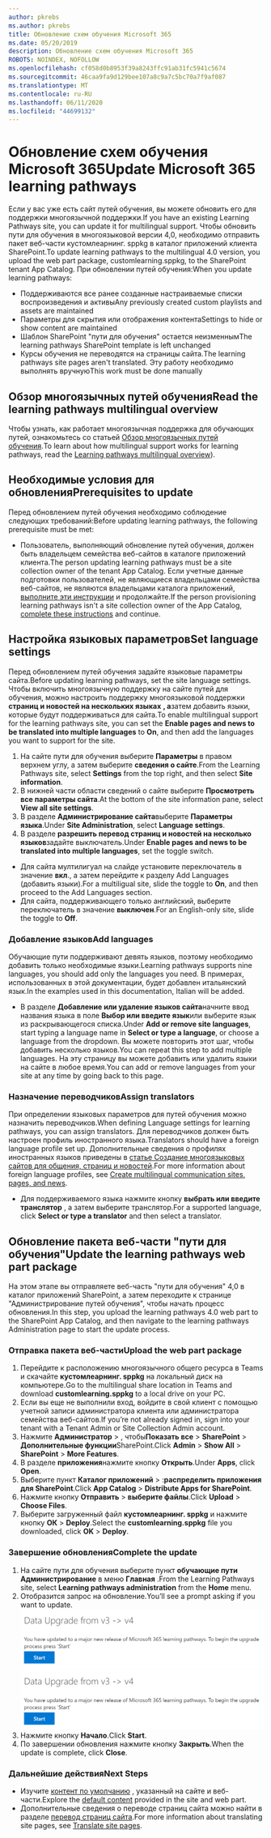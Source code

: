 ```yaml
---
author: pkrebs
ms.author: pkrebs
title: Обновление схем обучения Microsoft 365
ms.date: 05/20/2019
description: Обновление схем обучения Microsoft 365
ROBOTS: NOINDEX, NOFOLLOW
ms.openlocfilehash: cf058d0b8953f39a8243ffc91ab31fc5941c5674
ms.sourcegitcommit: 46caa9fa9d129bee107a8c9a7c5bc70a7f9af087
ms.translationtype: MT
ms.contentlocale: ru-RU
ms.lasthandoff: 06/11/2020
ms.locfileid: "44699132"
---
```

# <a name="update-microsoft-365-learning-pathways"></a><span data-ttu-id="0756d-103">Обновление схем обучения Microsoft 365</span><span class="sxs-lookup"><span data-stu-id="0756d-103">Update Microsoft 365 learning pathways</span></span>
<span data-ttu-id="0756d-104">Если у вас уже есть сайт путей обучения, вы можете обновить его для поддержки многоязычной поддержки.</span><span class="sxs-lookup"><span data-stu-id="0756d-104">If you have an existing Learning Pathways site, you can update it for multilingual support.</span></span> <span data-ttu-id="0756d-105">Чтобы обновить пути для обучения в многоязыковой версии 4,0, необходимо отправить пакет веб-части кустомлеарнинг. sppkg в каталог приложений клиента SharePoint.</span><span class="sxs-lookup"><span data-stu-id="0756d-105">To update learning pathways to the multilingual 4.0 version, you upload the web part package, customlearning.sppkg, to the SharePoint tenant App Catalog.</span></span> <span data-ttu-id="0756d-106">При обновлении путей обучения:</span><span class="sxs-lookup"><span data-stu-id="0756d-106">When you update learning pathways:</span></span>  

- <span data-ttu-id="0756d-107">Поддерживаются все ранее созданные настраиваемые списки воспроизведения и активы</span><span class="sxs-lookup"><span data-stu-id="0756d-107">Any previously created custom playlists and assets are maintained</span></span>
- <span data-ttu-id="0756d-108">Параметры для скрытия или отображения контента</span><span class="sxs-lookup"><span data-stu-id="0756d-108">Settings to hide or show content are maintained</span></span>
- <span data-ttu-id="0756d-109">Шаблон SharePoint "пути для обучения" остается неизменным</span><span class="sxs-lookup"><span data-stu-id="0756d-109">The learning pathways SharePoint template is left unchanged</span></span>
- <span data-ttu-id="0756d-110">Курсы обучения не переводятся на страницы сайта.</span><span class="sxs-lookup"><span data-stu-id="0756d-110">The learning pathways site pages aren't translated.</span></span> <span data-ttu-id="0756d-111">Эту работу необходимо выполнять вручную</span><span class="sxs-lookup"><span data-stu-id="0756d-111">This work must be done manually</span></span>

## <a name="read-the-learning-pathways-multilingual-overview"></a><span data-ttu-id="0756d-112">Обзор многоязычных путей обучения</span><span class="sxs-lookup"><span data-stu-id="0756d-112">Read the learning pathways multilingual overview</span></span>
<span data-ttu-id="0756d-113">Чтобы узнать, как работает многоязычная поддержка для обучающих путей, ознакомьтесь со статьей [Обзор многоязычных путей обучения](custom_overview_ml.md).</span><span class="sxs-lookup"><span data-stu-id="0756d-113">To learn about how multilingual support works for learning pathways, read the [Learning pathways multilingual overview](custom_overview_ml.md)).</span></span> 

## <a name="prerequisites-to-update"></a><span data-ttu-id="0756d-114">Необходимые условия для обновления</span><span class="sxs-lookup"><span data-stu-id="0756d-114">Prerequisites to update</span></span>
<span data-ttu-id="0756d-115">Перед обновлением путей обучения необходимо соблюдение следующих требований:</span><span class="sxs-lookup"><span data-stu-id="0756d-115">Before updating learning pathways, the following prerequisite must be met:</span></span>
- <span data-ttu-id="0756d-116">Пользователь, выполняющий обновление путей обучения, должен быть владельцем семейства веб-сайтов в каталоге приложений клиента.</span><span class="sxs-lookup"><span data-stu-id="0756d-116">The person updating learning pathways must be a site collection owner of the tenant App Catalog.</span></span> <span data-ttu-id="0756d-117">Если учетные данные подготовки пользователей, не являющиеся владельцами семейства веб-сайтов, не являются владельцами каталога приложений, [выполните эти инструкции](addappadmin.md) и продолжайте.</span><span class="sxs-lookup"><span data-stu-id="0756d-117">If the person provisioning learning pathways isn't a site collection owner of the App Catalog, [complete these instructions](addappadmin.md) and continue.</span></span> 

## <a name="set-language-settings"></a><span data-ttu-id="0756d-118">Настройка языковых параметров</span><span class="sxs-lookup"><span data-stu-id="0756d-118">Set language settings</span></span> 
<span data-ttu-id="0756d-119">Перед обновлением путей обучения задайте языковые параметры сайта.</span><span class="sxs-lookup"><span data-stu-id="0756d-119">Before updating learning pathways, set the site language settings.</span></span> <span data-ttu-id="0756d-120">Чтобы включить многоязычную поддержку на сайте путей для обучения, можно настроить поддержку многоязыковой поддержки **страниц и новостей на нескольких языках** **, а**затем добавить языки, которые будут поддерживаться для сайта.</span><span class="sxs-lookup"><span data-stu-id="0756d-120">To enable multilingual support for the learning pathways site, you can set the **Enable pages and news to be translated into multiple languages** to **On**, and then add the languages you want to support for the site.</span></span>
1.  <span data-ttu-id="0756d-121">На сайте пути для обучения выберите **Параметры** в правом верхнем углу, а затем выберите **сведения о сайте**.</span><span class="sxs-lookup"><span data-stu-id="0756d-121">From the Learning Pathways site, select **Settings** from the top right, and then select **Site information**.</span></span>
2.  <span data-ttu-id="0756d-122">В нижней части области сведений о сайте выберите **Просмотреть все параметры сайта**.</span><span class="sxs-lookup"><span data-stu-id="0756d-122">At the bottom of the site information pane, select **View all site settings**.</span></span>
3.  <span data-ttu-id="0756d-123">В разделе **Администрирование сайта**выберите **Параметры языка**.</span><span class="sxs-lookup"><span data-stu-id="0756d-123">Under **Site Administration**, select **Language settings**.</span></span>
4.  <span data-ttu-id="0756d-124">В разделе **разрешить перевод страниц и новостей на несколько языков**задайте выключатель.</span><span class="sxs-lookup"><span data-stu-id="0756d-124">Under **Enable pages and news to be translated into multiple languages**, set the toggle switch.</span></span> 
- <span data-ttu-id="0756d-125">Для сайта мултилигуал на слайде установите переключатель в значение **вкл**., а затем перейдите к разделу Add Languages (добавить языки).</span><span class="sxs-lookup"><span data-stu-id="0756d-125">For a multiligual site, slide the toggle to **On**, and then proceed to the Add Languages section.</span></span> 
- <span data-ttu-id="0756d-126">Для сайта, поддерживающего только английский, выберите переключатель в значение **выключен**.</span><span class="sxs-lookup"><span data-stu-id="0756d-126">For an English-only site, slide the toggle to **Off**.</span></span>

### <a name="add-languages"></a><span data-ttu-id="0756d-127">Добавление языков</span><span class="sxs-lookup"><span data-stu-id="0756d-127">Add languages</span></span>
<span data-ttu-id="0756d-128">Обучающие пути поддерживают девять языков, поэтому необходимо добавить только необходимые языки.</span><span class="sxs-lookup"><span data-stu-id="0756d-128">Learning pathways supports nine languages, you should add only the languages you need.</span></span> <span data-ttu-id="0756d-129">В примерах, использованных в этой документации, будет добавлен итальянский язык.</span><span class="sxs-lookup"><span data-stu-id="0756d-129">In the examples used in this documentation, Italian will be added.</span></span> 
- <span data-ttu-id="0756d-130">В разделе **Добавление или удаление языков сайта**начните ввод названия языка в поле **Выбор или введите язык**или выберите язык из раскрывающегося списка.</span><span class="sxs-lookup"><span data-stu-id="0756d-130">Under **Add or remove site languages**, start typing a language name in **Select or type a language**, or choose a language from the dropdown.</span></span> <span data-ttu-id="0756d-131">Вы можете повторить этот шаг, чтобы добавить несколько языков.</span><span class="sxs-lookup"><span data-stu-id="0756d-131">You can repeat this step to add multiple languages.</span></span> <span data-ttu-id="0756d-132">На эту страницу вы можете добавить или удалить языки на сайте в любое время.</span><span class="sxs-lookup"><span data-stu-id="0756d-132">You can add or remove languages from your site at any time by going back to this page.</span></span>
 
### <a name="assign-translators"></a><span data-ttu-id="0756d-133">Назначение переводчиков</span><span class="sxs-lookup"><span data-stu-id="0756d-133">Assign translators</span></span>
<span data-ttu-id="0756d-134">При определении языковых параметров для путей обучения можно назначить переводчиков.</span><span class="sxs-lookup"><span data-stu-id="0756d-134">When defining Language settings for learning pathways, you can assign translators.</span></span> <span data-ttu-id="0756d-135">Для переводчиков должен быть настроен профиль иностранного языка.</span><span class="sxs-lookup"><span data-stu-id="0756d-135">Translators should have a foreign language profile set up.</span></span> <span data-ttu-id="0756d-136">Дополнительные сведения о профилях иностранных языков приведены в [статье Создание многоязыковых сайтов для общения, страниц и новостей](https://support.office.com/en-us/article/2bb7d610-5453-41c6-a0e8-6f40b3ed750c).</span><span class="sxs-lookup"><span data-stu-id="0756d-136">For more information about foreign language profiles, see [Create multilingual communication sites, pages, and news](https://support.office.com/en-us/article/2bb7d610-5453-41c6-a0e8-6f40b3ed750c).</span></span>  
- <span data-ttu-id="0756d-137">Для поддерживаемого языка нажмите кнопку **выбрать или введите транслятор** , а затем выберите транслятор.</span><span class="sxs-lookup"><span data-stu-id="0756d-137">For a supported language, click **Select or type a translator** and then select a translator.</span></span> 

## <a name="update-the-learning-pathways-web-part-package"></a><span data-ttu-id="0756d-138">Обновление пакета веб-части "пути для обучения"</span><span class="sxs-lookup"><span data-stu-id="0756d-138">Update the learning pathways web part package</span></span>
<span data-ttu-id="0756d-139">На этом этапе вы отправляете веб-часть "пути для обучения" 4,0 в каталог приложений SharePoint, а затем переходите к странице "Администрирование путей обучения", чтобы начать процесс обновления.</span><span class="sxs-lookup"><span data-stu-id="0756d-139">In this step, you upload the learning pathways 4.0 web part to the SharePoint App Catalog, and then navigate to the learning pathways Administration page to start the update process.</span></span>

### <a name="upload-the-web-part-package"></a><span data-ttu-id="0756d-140">Отправка пакета веб-части</span><span class="sxs-lookup"><span data-stu-id="0756d-140">Upload the web part package</span></span>
1.  <span data-ttu-id="0756d-141">Перейдите к расположению многоязычного общего ресурса в Teams и скачайте **кустомлеарнинг. sppkg** на локальный диск на компьютере.</span><span class="sxs-lookup"><span data-stu-id="0756d-141">Go to the multilingual share location in Teams and download **customlearning.sppkg** to a local drive on your PC.</span></span> 
2.  <span data-ttu-id="0756d-142">Если вы еще не выполнили вход, войдите в свой клиент с помощью учетной записи администратора клиента или администратора семейства веб-сайтов.</span><span class="sxs-lookup"><span data-stu-id="0756d-142">If you’re not already signed in, sign into your tenant with a Tenant Admin or Site Collection Admin account.</span></span> 
3.  <span data-ttu-id="0756d-143">Нажмите **Администратор**  >  , чтобы**Показать все**  >  **SharePoint**  >  **Дополнительные функции**SharePoint.</span><span class="sxs-lookup"><span data-stu-id="0756d-143">Click **Admin** > **Show All** > **SharePoint** > **More Features**.</span></span> 
4.  <span data-ttu-id="0756d-144">В разделе **приложения**нажмите кнопку **Открыть**.</span><span class="sxs-lookup"><span data-stu-id="0756d-144">Under **Apps**, click **Open**.</span></span> 
5.  <span data-ttu-id="0756d-145">Выберите пункт **Каталог приложений**  >  :**распределить приложения для SharePoint**.</span><span class="sxs-lookup"><span data-stu-id="0756d-145">Click **App Catalog** > **Distribute Apps for SharePoint**.</span></span> 
6.  <span data-ttu-id="0756d-146">Нажмите кнопку **Отправить**  >  **выберите файлы**.</span><span class="sxs-lookup"><span data-stu-id="0756d-146">Click **Upload** > **Choose Files**.</span></span> 
7.  <span data-ttu-id="0756d-147">Выберите загруженный файл **кустомлеарнинг. sppkg** и нажмите кнопку **ОК**  >  **Deploy**.</span><span class="sxs-lookup"><span data-stu-id="0756d-147">Select the **customlearning.sppkg** file you downloaded, click **OK** > **Deploy**.</span></span> 

### <a name="complete-the-update"></a><span data-ttu-id="0756d-148">Завершение обновления</span><span class="sxs-lookup"><span data-stu-id="0756d-148">Complete the update</span></span>
1.  <span data-ttu-id="0756d-149">На сайте пути для обучения выберите пункт **обучающие пути Администрирование** в меню **Главная** .</span><span class="sxs-lookup"><span data-stu-id="0756d-149">From the Learning Pathways site, select **Learning pathways administration** from the **Home** menu.</span></span> 
2.  <span data-ttu-id="0756d-150">Отобразится запрос на обновление.</span><span class="sxs-lookup"><span data-stu-id="0756d-150">You’ll see a prompt asking if you want to update.</span></span> 
<span data-ttu-id="0756d-151">![custom_update_adminprompt_ml.png](media/custom_update_adminprompt_ml.png)</span><span class="sxs-lookup"><span data-stu-id="0756d-151">![custom_update_adminprompt_ml.png](media/custom_update_adminprompt_ml.png)</span></span>
3.  <span data-ttu-id="0756d-152">Нажмите кнопку **Начало**.</span><span class="sxs-lookup"><span data-stu-id="0756d-152">Click **Start**.</span></span> 
4. <span data-ttu-id="0756d-153">По завершении обновления нажмите кнопку **Закрыть**.</span><span class="sxs-lookup"><span data-stu-id="0756d-153">When the update is complete, click **Close**.</span></span> 

### <a name="next-steps"></a><span data-ttu-id="0756d-154">Дальнейшие действия</span><span class="sxs-lookup"><span data-stu-id="0756d-154">Next Steps</span></span>
- <span data-ttu-id="0756d-155">Изучите [контент по умолчанию](custom_exploresite.md) , указанный на сайте и веб-части.</span><span class="sxs-lookup"><span data-stu-id="0756d-155">Explore the [default content](custom_exploresite.md) provided in the site and web part.</span></span>
- <span data-ttu-id="0756d-156">Дополнительные сведения о переводе страниц сайта можно найти в разделе [перевод страниц сайта](custom_translate_page_ml.md).</span><span class="sxs-lookup"><span data-stu-id="0756d-156">For more information about translating site pages, see [Translate site pages](custom_translate_page_ml.md).</span></span> 

